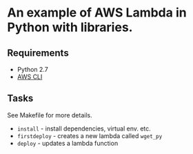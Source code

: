 An example of AWS Lambda in Python with libraries.
==================================================

Requirements
------------

* Python 2.7
* [AWS CLI](https://aws.amazon.com/cli/)


Tasks
-----

See Makefile for more details.

* `install` - install dependencies, virtual env. etc.
* `firstdeploy` - creates a new lambda called `wget_py`
* `deploy` - updates a lambda function
